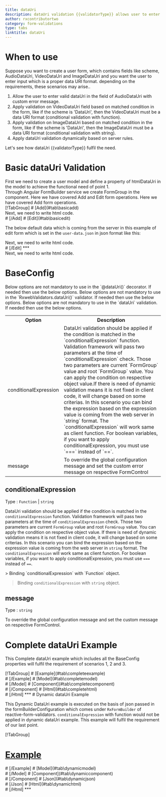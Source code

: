 ```yaml
---
title: dataUri
description: dataUri validation {{validatorType}} allows user to enter the input which is a valid data Uri format.
author: rxcontributortwo
category: form-validations
type: tabs
linktitle: dataUri
---
```


# When to use
Suppose you want to create a user form, which contains fields like scheme, AudioDataUri, VideoDataUri and ImageDataUri and you want the user to enter input which is a proper data URI format. depending on the requirements, these scenarios may arise..
<ol class='showHideElement'>
   <li>Allow the user to enter valid dataUri in the field of AudioDataUri with custom error message.</li>
   <li>Apply validation on VideoDataUri  field based on matched condition in the form, like if the scheme is 'DataUri', then the VideoDataUri  must be a data URI format (conditional validation with function).</li>
   <li>Apply validation on ImageDataUri based on matched condition in the form, like if the scheme is 'DataUri', then the ImageDataUri must be a data URI format (conditional validation with string).</li>
   <data-scope scope="['decorator','validator']">
   <li>Apply dataUri validation dynamically based on server rules.</li>
   </data-scope>
</ol>
Let's see how dataUri {{validatorType}} fulfil the need.

# Basic dataUri Validation
<data-scope scope="['decorator','template-driven-directives','template-driven-decorators']">
First we need to create a user model and define a property of htmlDataUri in the model to achieve the functional need of point 1.
<div component="app-code" key="dataUri-add-model"></div> 
</data-scope>
Through Angular FormBuilder service we create FormGroup in the component.
<data-scope scope="['decorator']">
Here we have covered Add and Edit form operations. 
</data-scope>

<data-scope scope="['validator','template-driven-directives','template-driven-decorators']">
Here we have covered Add form operations. 
</data-scope>

<data-scope scope="['decorator']">
<div component="app-tabs" key="basic-operations"></div>
[!TabGroup]
# [Add](#tab\basicadd)
<div component="app-code" key="dataUri-add-component"></div> 
Next, we need to write html code.
<div component="app-code" key="dataUri-add-html"></div> 
<div component="app-example-runner" ref-component="app-dataUri-add"></div>
# [/Add]
# [Edit](#tab\basicedit)
<div component="app-code" key="dataUri-edit-component"></div>

The below default data which is coming from the server in this example of edit form which is set in the `user-data.json` in json format like this:
<div component="app-code" key="dataUri-edit-json"></div> 
Next, we need to write html code.
<div component="app-code" key="dataUri-edit-html"></div> 
<div component="app-example-runner" ref-component="app-dataUri-edit"></div>
# [/Edit]
***
</data-scope>

<data-scope scope="['validator','template-driven-directives','template-driven-decorators']">
<div component="app-code" key="dataUri-add-component"></div> 
Next, we need to write html code.
<div component="app-code" key="dataUri-add-html"></div> 
<div component="app-example-runner" ref-component="app-dataUri-add"></div>
</data-scope>

# BaseConfig
<data-scope scope="['decorator']">
Below options are not mandatory to use in the `@dataUri()` decorator. If needed then use the below options.
</data-scope>
<data-scope scope="['validator']">
Below options are not mandatory to use in the `RxwebValidators.dataUri()` validator. If needed then use the below options.
</data-scope>
<data-scope scope="['template-driven-directives','template-driven-decorators']">
Below options are not mandatory to use in the `dataUri` validation. If needed then use the below options.
</data-scope>

<table class="table table-bordered table-striped showHideElement">
<tr><th>Option</th><th>Description</th></tr>
<tr><td><a  (click)='scrollTo("#conditionalExpression")' title="conditionalExpression">conditionalExpression</a></td><td>DataUri validation should be applied if the condition is matched in the `conditionalExpression` function. Validation framework will pass two parameters at the time of `conditionalExpression` check. Those two parameters are current `FormGroup` value and root `FormGroup` value. You can apply the condition on respective object value.If there is need of dynamic validation means it is not fixed in client code, it will change based on some criterias. In this scenario you can bind the expression based on the expression value is coming from the web server in `string` format. The `conditionalExpression` will work same as client function. For boolean variables, if you want to apply conditionalExpression, you must use `===` instead of `==`.</td></tr>
<tr><td><a  (click)='scrollTo("#message")' title="message">message</a></td><td>To override the global configuration message and set the custom error message on respective FormControl</td></tr>
</table>

## conditionalExpression 
Type :  `Function`  |  `string` 

DataUri validation should be applied if the condition is matched in the `conditionalExpression` function. Validation framework will pass two parameters at the time of `conditionalExpression` check. Those two parameters are current `FormGroup` value and root `FormGroup` value. You can apply the condition on respective object value.
If there is need of dynamic validation means it is not fixed in client code, it will change based on some criterias. In this scenario you can bind the expression based on the expression value is coming from the web server in `string` format. The `conditionalExpression` will work same as client function. For boolean variables, if you want to apply conditionalExpression, you must use `===` instead of `==`.

<data-scope scope="['validator','decorator']">
> Binding `conditionalExpression` with `Function` object.
<div component="app-code" key="dataUri-conditionalExpressionExampleFunction-model"></div> 
</data-scope>

> Binding `conditionalExpression` with `string` object.
<div component="app-code" key="dataUri-conditionalExpressionExampleString-model"></div> 

<div component="app-example-runner" ref-component="app-dataUri-conditionalExpression" title="dataUri {{validatorType}} with conditionalExpression" key="conditionalExpression"></div>

## message 
Type :  `string` 

To override the global configuration message and set the custom message on respective FormControl.

<div component="app-code" key="dataUri-messageExample-model"></div> 
<div component="app-example-runner" ref-component="app-dataUri-message" title="dataUri {{validatorType}} with message" key="message"></div>

# Complete dataUri Example

This Complete dataUri example which includes all the BaseConfig properties will fulfil the requirement of scenarios 1, 2 and 3.

<div component="app-tabs" key="complete"></div>
[!TabGroup]
# [Example](#tab\completeexample)
<div component="app-example-runner" ref-component="app-dataUri-complete"></div>
# [/Example]
<data-scope scope="['decorator','template-driven-directives','template-driven-decorators']">
# [Model](#tab\completemodel)
<div component="app-code" key="dataUri-complete-model"></div> 
# [/Model]
</data-scope>
# [Component](#tab\completecomponent)
<div component="app-code" key="dataUri-complete-component"></div> 
# [/Component]
# [Html](#tab\completehtml)
<div component="app-code" key="dataUri-complete-html"></div> 
# [/Html]
***

<data-scope scope="['decorator','validator']">
# Dynamic dataUri Example

This Dynamic DataUri example is executed on the basis of json passed in the formBuilderConfiguration which comes under `RxFormBuilder` of reactive-form-validators. `conditionalExpression` with function would not be applied in dynamic dataUri example. This example will fulfil the requirement of our last point.

<div component="app-tabs" key="dynamic"></div>

[!TabGroup]
# [Example](#tab\dynamicexample)
<div component="app-example-runner" ref-component="app-dataUri-dynamic"></div>
# [/Example]
<data-scope scope="['decorator']">
# [Model](#tab\dynamicmodel)
<div component="app-code" key="dataUri-dynamic-model"></div>
# [/Model]
</data-scope>
# [Component](#tab\dynamiccomponent)
<div component="app-code" key="dataUri-dynamic-component"></div>
# [/Component]
# [Json](#tab\dynamicjson)
<div component="app-code" key="dataUri-dynamic-json"></div>
# [/Json]
# [Html](#tab\dynamichtml)
<div component="app-code" key="dataUri-dynamic-html"></div>
# [/Html]
***
</data-scope>
